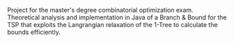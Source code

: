 Project for the master's degree combinatorial optimization exam. Theoretical analysis and implementation in Java of a Branch & Bound for the TSP that exploits the Langrangian relaxation of the 1-Tree to calculate the bounds efficiently.
